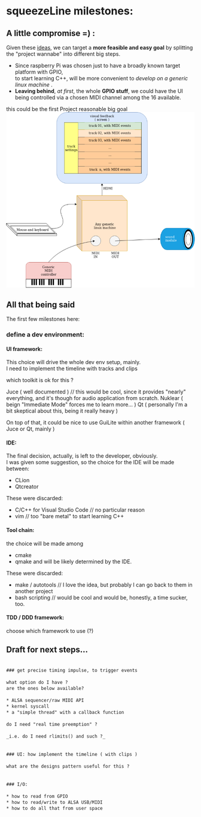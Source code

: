 

# squeezeLine milestones:

## A little compromise =) :

Given these [ideas](project_wannabe.md), we can target a **more feasible and easy goal** by splitting the "project wannabe" into different big steps.
* Since raspberry Pi was chosen just to have a broadly known target platform with GPIO,\
  to start learning C++, will be more convenient to *develop on a generic linux machine* .
* **Leaving behind**, _at first_, the whole **GPIO stuff**, we could have the UI being controlled via a chosen MIDI channel among the 16 available.

this could be the first Project reasonable big goal ![Project reasonable big goal](resources/sqeezeLine.reasonableBigGoal.png)


## All that being said
The first few milestones here:

### define a dev environment:


#### UI framework:

This choice will drive the whole dev env setup, mainly.\
I need to implement the timeline with tracks and clips

which toolkit is ok for this ?

Juce ( well documented ) // this would be cool, since it provides "nearly" everything, and it's though for audio application from scratch.
Nuklear ( beign "Immediate Mode" forces me to learn more... )
Qt ( personally I'm a bit skeptical about this, being it really heavy )

On top of that, it could be nice to use GuiLite within another framework ( Juce or Qt, mainly )



#### IDE:

The final decision, actually, is left to the developer, obviously.\
I was given some suggestion, so the choice for the IDE will be made between:
* CLion
* Qtcreator

These were discarded:
* C/C++ for Visual Studio Code // no particular reason
* vim // too "bare metal" to start learning C++



#### Tool chain:

the choice will be made among
* cmake
* qmake
and will be likely determined by the IDE.

These were discarded:
* make / autotools // I love the idea, but probably I can go back to them in another project
* bash scripting // would be cool and would be, honestly, a time sucker, too.


####  TDD / DDD framework:

choose which framework to use (?)



## Draft for next steps...

```text

### get precise timing impulse, to trigger events

what option do I have ?
are the ones below available?

* ALSA sequencer/raw MIDI API
* kernel syscall
* a "simple thread" with a callback function
    
do I need "real time preemption" ?

_i.e. do I need rlimits() and such ?_


### UI: how implement the timeline ( with clips )
     
what are the designs pattern useful for this ?

         
### I/O:
    
* how to read from GPIO
* how to read/write to ALSA USB/MIDI
* how to do all that from user space

```


